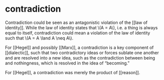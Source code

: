 # contradiction

Contradiction could be seen as an antagonistic violation of the [[law of identity]]. While the law of identity states that \\(A = A\\), i.e. a thing is always equal to itself, contradiction could mean a violation of the law of identity such that \\(A = A \land A \neq A\\).

For [[Hegel]] and possibly [[Marx]], a contradiction is a key component of [[dialectic]], such that two contradictory ideas or forces sublate one another and are resolved into a new idea, such as the contradiction between being and nothingness, which is resolved in the idea of &ldquo;becoming.&rdquo;

For [[Hegel]], a contradiction was merely the product of [[reason]].
